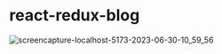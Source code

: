 # react-redux-blog

![screencapture-localhost-5173-2023-06-30-10_59_56](https://github.com/b1621/react-redux-blog/assets/118097193/7b78a8d6-fbfc-4bff-82bc-44fe7ea15c75)
